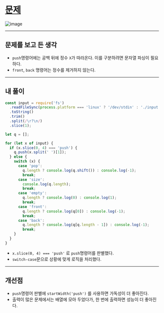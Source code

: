 # [문제](https://www.acmicpc.net/problem/10845)
![image](https://github.com/user-attachments/assets/74dd2739-496d-4b72-ac37-894f412ec260)

---
## 문제를 보고 든 생각
- `push`명령어에는 공백 뒤에 정수 `X`가 따라온다. 이를 구분하려면 문자열 파싱이 필요하다.
- `front`, `back` 명령어는 정수를 제거하지 않는다.

---
## 내 풀이
```javascript
const input = require('fs')
  .readFileSync(process.platform === 'linux' ? '/dev/stdin' : './input.txt')
  .toString()
  .trim()
  .split(/\r?\n/)
  .slice(1);

let q = [];

for (let x of input) {
  if (x.slice(0, 4) === 'push') {
    q.push(x.split(' ')[1]);
  } else {
    switch (x) {
      case 'pop':
        q.length ? console.log(q.shift()) : console.log(-1);
        break;
      case 'size':
        console.log(q.length);
        break;
      case 'empty':
        q.length ? console.log(0) : console.log(1);
        break;
      case 'front':
        q.length ? console.log(q[0]) : console.log(-1);
        break;
      case 'back':
        q.length ? console.log(q[q.length - 1]) : console.log(-1);
        break;
    }
  }
}
```
- `x.slice(0, 4) === 'push'` 로 `push`명령어를 판별했다.
- `switch-case`문으로 상황에 맞게 로직을 처리했다.

---
## 개선점
-  `push`명령어 판별에 `startWidth('push')` 를 사용하면 가독성이 더 좋아진다.
-  출력이 많은 문제에서는 배열에 모아 두었다가, 한 번에 출력하면 성능이 더 좋아진다.
